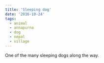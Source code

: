 ```yaml
---
title: 'Sleeping dog'
date: '2016-10-24'
tags:
  - animal
  - annapurna
  - dog
  - nepal
  - village
---
```


One of the many sleeping dogs along the way.
